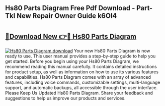 ## Hs80 Parts Diagram Free Pdf Download - Part-TkI New Repair Owner Guide k6Ol4

# <h2><a href="http://dfupbm.blite.top/?on=Hs80+Parts+Diagram">🔗Download New 👉🔴 Hs80 Parts Diagram</a></h2>

[![Hs80 Parts Diagram download](https://i.imgur.com/lujVjoI.png)](http://dfupbm.blite.top/?on=Hs80+Parts+Diagram)
Your new Hs80 Parts Diagram is now ready to use. This user manual provides a step-by-step guide to help you get started. Before you begin using your Hs80 Parts Diagram, we recommend reading this manual carefully. It contains detailed instructions for product setup, as well as information on how to use its various features and capabilities. Hs80 Parts Diagram comes with an array of advanced features, including voice commands, customizable settings, multi-language support, and automatic backups, all accessible through the user interface. Please Keep Us Updated Hs80 Parts Diagram. Share your feedback and suggestions to help us improve our products and services.
